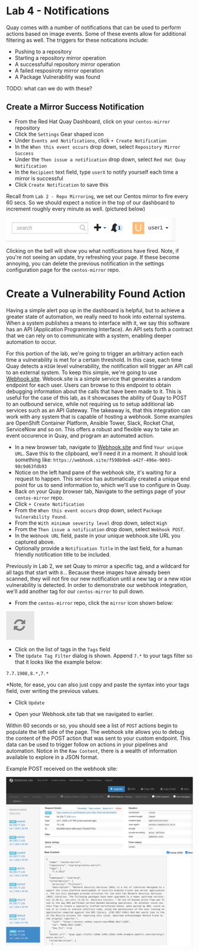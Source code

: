 # Lab 4 - Notifications

Quay comes with a number of notifications that can be used to perform actions based on image events. Some of these events allow for additional filtering as well. The triggers for these notications include:
* Pushing to a repository
* Starting a repository mirror operation
* A successfulful repository mirror operation
* A failed resposiroty mirror operation
* A Package Vulnerability was found

TODO: what can we do with these?

## Create a Mirror Success Notification
* From the Red Hat Quay Dashboard, click on your `centos-mirror` repository
* Click the `Settings` Gear shaped icon
* Under `Events and Notifications`, click `+ Create Notification`
* In the `When this event occurs` drop down, select `Repository Mirror Success`
* Under the `Then issue a notification` drop down, select `Red Hat Quay Notification`
* In the `Recipient` text field, type `userX` to notify yourself each time a mirror is successful
* Click `Create Notification` to save this

Recall from `Lab 2 - Repo Mirroring`, we set our Centos mirror to fire every 60 secs. So we should expect a notice in the top of our dashboard to increment roughly every minute as well. (pictured below)

![Notification Icon](/images/notification-bell.png)

Clicking on the bell will show you what notifications have fired. Note, if you're not seeing an update, try refreshing your page. If these become annoying, you can delete the previous notification in the settings configuration page for the `centos-mirror` repo.

# Create a Vulnerability Found Action
Having a simple alert pop up in the dashboard is helpful, but to achieve a greater state of automation, we really need to hook into external systems. When a system publishes a means to interface with it, we say this software has an API (Application Programming Interface). An API sets forth a contract that we can rely on to communicate with a system, enabling deeper automation to occur. 

For this portion of the lab, we're going to trigger an arbitrary action each time a vulnerability is met for a certain threshold. In this case, each time Quay detects a `HIGH` level vulnerability, the notification will trigger an API call to an external system. To keep this simple, we're going to use [Webhook.site](https://webhook.site/). Webook.site is a simple service that generates a random endpoint for each user. Users can browse to this endpoint to obtain debugging information about the calls that have been made to it. This is useful for the case of this lab, as it showcases the ability of Quay to POST to an outbound service, while not requiring us to setup additional lab services such as an API Gateway. The takeaway is, that this integration can work with any system that is capable of hosting a webhook. Some examples are OpenShift Container Platform, Ansible Tower, Slack, Rocket Chat, ServiceNow and so on. This offers a robust and flexible way to take an event occurence in Quay, and program an automated action.

* In a new browser tab, navigate to [Webhook.site](https://webhook.site/) and find `Your unique URL`. Save this to the clipboard, we'll need it in a moment. It should look something like: `https://webhook.site/f598b9e8-a42f-496e-9093-98c9d63fdb93`
* Notice on the left hand pane of the webhook site, it's waiting for a request to happen. This service has automatically created a unique end point for us to send information to, which we'll use to configure in Quay.
* Back on your Quay browser tab, Navigate to the settings page of your `centos-mirror` repo.
* Click `+ Create Notification`
* From the `When this event occurs` drop down, select `Package Vulnerability Found`.
* From the `With minimum severity level` drop down, select `High`
* From the `Then issue a notification` drop down, select `Webhook POST`.
* In the `Webhook URL` field, paste in your unique webhook.site URL you captured above.
* Optionally provide a `Notification Title` in the last field, for a human friendly notification title to be included.

Previously in Lab 2, we set Quay to mirror a specific tag, and a wildcard for all tags that start with `8.`. Because these images have already been scanned, they will not fire our new notification until a new tag or a new `HIGH` vulnerability is detected. In order to demonstrate our webhook integration, we'll add another tag for our `centos-mirror` to pull down.

* From the `centos-mirror` repo, click the `mirror` icon shown below:

![Mirroring Icon](/images/lab2-1.png)

* Click on the list of tags in the `Tags` field
* The `Update Tag Filter` dialog is shown. Append `7.*` to your tags filter so that it looks like the example below:
```
7.7.1908,8.*,7.*
```
*Note, for ease, you can also just copy and paste the syntax into your tags field, over writing the previous values.
* Click `Update`

* Open your Webhook.site tab that we navigated to earlier. 

Within 60 seconds or so, you should see a list of `POST` actions begin to populate the left side of the page. The webhook site allows you to debug the content of the POST action that was sent to your custom endpoint. This data can be used to trigger follow on actions in your pipelines and automation. Notice in the `Raw Content`, there is a wealth of information available to explore in a JSON format. 

Example POST received on the webhook site:

![Webhook.site](/images/webhook-site.png)